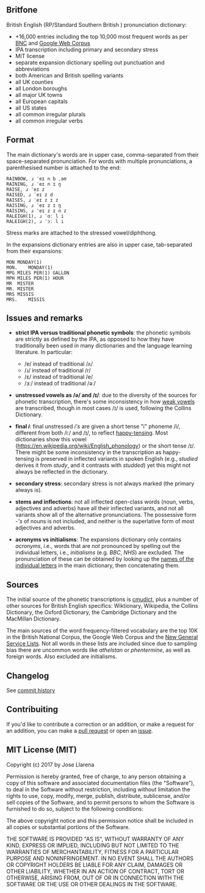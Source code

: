 ## Britfone



British English (RP/Standard Southern British ) pronunciation dictionary:

* +16,000 entries including the top 10,000 most frequent words as per [BNC](http://www.kilgarriff.co.uk/bnc-readme.html)
 and [Google Web Corpus](http://norvig.com/ngrams)
* IPA transcription including primary and secondary stress
* MIT license
* separate expansion dictionary spelling out punctuation and abbreviations
* both American and British spelling variants
* all UK counties
* all London boroughs
* all major UK towns
* all European capitals
* all US states
* all common irregular plurals
* all common irregular verbs

## Format

The main dictionary's words are in upper case, comma-separated from their space-separated pronunciation. For words
with multiple pronunciations, a parenthesised number is attached to the end:

```
RAINBOW, ɹ ˈeɪ n b ˌəʊ
RAINING, ɹ ˈeɪ n ɪ ŋ
RAISE, ɹ ˈeɪ z
RAISED, ɹ ˈeɪ z d
RAISES, ɹ ˈeɪ z ɪ z
RAISING, ɹ ˈeɪ z ɪ ŋ
RAISINS, ɹ ˈeɪ z ɪ n z
RALEIGH(1), ɹ ˈɑː l i
RALEIGH(2), ɹ ˈɔː l i
```

Stress marks are attached to the stressed vowel/diphthong.

In the expansions dictionary entries are also in upper case, tab-separated from their expansions:


```
MON	MONDAY(1)
MON.	MONDAY(1)
MPG	MILES PER(1) GALLON
MPH	MILES PER(1) HOUR
MR	MISTER
MR.	MISTER
MRS	MISSIS
MRS.	MISSIS
```
## Issues and remarks


* **strict IPA versus traditional phonetic symbols**: the phonetic symbols are strictly as defined by the IPA, as opposed to how
they have traditionally been used in many dictionaries and the language learning literature. In particular:

  - /ɐ/ instead of traditional /ʌ/
  - /ɹ/ instead of traditional /r/
  - /ɛ/ instead of traditional /e/
  - /ɜː/ instead of traditional /əː/

* **unstressed vowels as /ə/ and /ɪ/**: due to the diversity of the sources for phonetic transcription, there's some inconsistency in how [weak vowels](https://en.wikipedia.org/wiki/Phonological_history_of_English_high_front_vowels#Developments_involving_weak_vowels)
 are transcribed, though in most cases /ɪ/ is used, following the Collins Dictionary.

* **final _i_**: final unstressed _i's_ are given a short tense "i" phoneme /i/, different from both /iː/ and /ɪ/, to reflect [happy-tensing](https://en.wikipedia.org/wiki/Phonological_history_of_English_high_front_vowels#Happy-tensing). Most dictionaries show this vowel (https://en.wikipedia.org/wiki/English_phonology) or the short tense /ɪ/.
There might be some inconsistency in the transcription as happy-tensing is preserved in inflected variants in spoken English (e.g., _studied_ derives it from _study_, and it contrasts with _studded_) yet this might not always be reflected in the dictionary.

* **secondary stress**: secondary stress is not always marked (the primary always is).

* **stems and inflections**: not all inflected open-class words (noun, verbs, adjectives and adverbs) have all their inflected variants, and not all variants show all of the alternative pronunciations. The possessive form _-'s_
of nouns is not included, and neither is the superlative form of most adjectives and adverbs.

* **acronyms vs initialisms**: The expansions dictionary only contains _acronyms_, i.e., words that are _not_ pronounced by spelling
 out the individual letters, i.e.,  _initialisms_ (e.g. _BBC_, _NHS_) are excluded. The pronunciation of these can
 be obtained by looking up the [names of the individual letters](https://en.wikipedia.org/wiki/English_alphabet)
 in the main dictionary, then concatenating them.

## Sources

The initial source of the phonetic transcriptions is [cmudict](https://github.com/cmusphinx/cmudict), plus a number of other sources for British English specifics:
Wiktionary, Wikipedia, the Collins Dictionary, the Oxford Dictionary, the Cambridge Dictionary and the MacMillan Dictionary.

The main sources of the word frequency-filtered vocabulary are the top 10K in the British National Corpus, the Google Web Corpus and the [New General Service Lists](http://www.newgeneralservicelist.org).
Not all words in these lists are included since due to sampling bias there are uncommon words like _athelstan_ or _phentermine_, as well as foreign words. Also excluded are initialisms.

## Changelog

See [commit history](https://github.com/JoseLlarena/Britfone/commits/master)

## Contribuiting

If you'd like to contribute a correction or an addition, or make a request for an addition, you can make a [pull request](https://github.com/JoseLlarena/Britfone/pulls) or open an [issue](https://github.com/JoseLlarena/Britfone/issues).

## MIT License (MIT)

Copyright (c) 2017 by Jose Llarena

Permission is hereby granted, free of charge, to any person obtaining a copy of
this software and associated documentation files (the "Software"), to deal in
the Software without restriction, including without limitation the rights to
use, copy, modify, merge, publish, distribute, sublicense, and/or sell copies of
the Software, and to permit persons to whom the Software is furnished to do so,
subject to the following conditions:

The above copyright notice and this permission notice shall be included in all
copies or substantial portions of the Software.

THE SOFTWARE IS PROVIDED "AS IS", WITHOUT WARRANTY OF ANY KIND, EXPRESS OR
IMPLIED, INCLUDING BUT NOT LIMITED TO THE WARRANTIES OF MERCHANTABILITY, FITNESS
FOR A PARTICULAR PURPOSE AND NONINFRINGEMENT. IN NO EVENT SHALL THE AUTHORS OR
COPYRIGHT HOLDERS BE LIABLE FOR ANY CLAIM, DAMAGES OR OTHER LIABILITY, WHETHER
IN AN ACTION OF CONTRACT, TORT OR OTHERWISE, ARISING FROM, OUT OF OR IN
CONNECTION WITH THE SOFTWARE OR THE USE OR OTHER DEALINGS IN THE SOFTWARE.